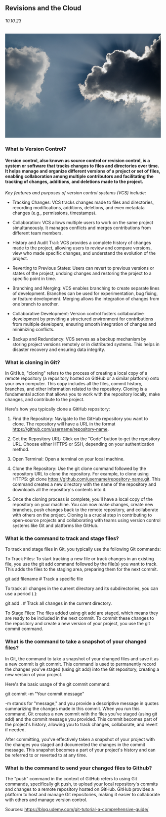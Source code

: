 ## Revisions and the Cloud

###### 10.10.23

![Alt text](outdoor-shot-of-blue-sky-and-clouds-and-sun-behind-2022-08-18-06-04-31-utc.JPG)

### What is Version Control?

#### Version control, also known as source control or revision control, is a system or software that tracks changes to files and directories over time. It helps manage and organize different versions of a project or set of files, enabling collaboration among multiple contributors and facilitating the tracking of changes, additions, and deletions made to the project.

*Key features and purposes of version control systems (VCS) include:*

+ Tracking Changes: VCS tracks changes made to files and directories, recording modifications, additions, deletions, and even metadata changes (e.g., permissions, timestamps).

+ Collaboration: VCS allows multiple users to work on the same project simultaneously. It manages conflicts and merges contributions from different team members.

+ History and Audit Trail: VCS provides a complete history of changes made to the project, allowing users to review and compare versions, view who made specific changes, and understand the evolution of the project.

+ Reverting to Previous States: Users can revert to previous versions or states of the project, undoing changes and restoring the project to a specific point in time.

+ Branching and Merging: VCS enables branching to create separate lines of development. Branches can be used for experimentation, bug fixing, or feature development. Merging allows the integration of changes from one branch to another.

+ Collaborative Development: Version control fosters collaborative development by providing a structured environment for contributions from multiple developers, ensuring smooth integration of changes and minimizing conflicts.

+ Backup and Redundancy: VCS serves as a backup mechanism by storing project versions remotely or in distributed systems. This helps in disaster recovery and ensuring data integrity.

### What is cloning in Git?

In GitHub, "cloning" refers to the process of creating a local copy of a remote repository (a repository hosted on GitHub or a similar platform) onto your own computer. This copy includes all the files, commit history, branches, and other information related to the repository. Cloning is a fundamental action that allows you to work with the repository locally, make changes, and contribute to the project.

Here's how you typically clone a GitHub repository:

1. Find the Repository:
Navigate to the GitHub repository you want to clone. The repository will have a URL in the format https://github.com/username/repository-name.

2. Get the Repository URL:
Click on the "Code" button to get the repository URL. Choose either HTTPS or SSH, depending on your authentication method.

3. Open Terminal:
Open a terminal on your local machine.

4. Clone the Repository:
Use the git clone command followed by the repository URL to clone the repository. For example, to clone using HTTPS: git clone https://github.com/username/repository-name.git.
 This command creates a new directory with the name of the repository and downloads all the repository's contents into it.

5. Once the cloning process is complete, you'll have a local copy of the repository on your machine. You can now make changes, create new branches, push changes back to the remote repository, and collaborate with others on the project. Cloning is a crucial step in contributing to open-source projects and collaborating with teams using version control systems like Git and platforms like GitHub.

### What is the command to track and stage files?


To track and stage files in Git, you typically use the following Git commands:

To Track Files:
To start tracking a new file or track changes in an existing file, you use the git add command followed by the file(s) you want to track. This adds the files to the staging area, preparing them for the next commit.

git add filename   # Track a specific file

To track all changes in the current directory and its subdirectories, you can use a period (.):

git add .          # Track all changes in the current directory.

To Stage Files:
The files added using git add are staged, which means they are ready to be included in the next commit. To commit these changes to the repository and create a new version of your project, you use the git commit command.


### What is the command to take a snapshot of your changed files?


In Git, the command to take a snapshot of your changed files and save it as a new commit is git commit. This command is used to permanently record the changes you've staged (using git add) into the Git repository, creating a new version of your project.

Here's the basic usage of the git commit command:

git commit -m "Your commit message"

-m stands for "message," and you provide a descriptive message in quotes summarizing the changes made in this commit.
When you run this command, Git creates a new commit with the files you've staged (using git add) and the commit message you provided. This commit becomes part of the project's history, allowing you to track changes, collaborate, and revert if needed.


After committing, you've effectively taken a snapshot of your project with the changes you staged and documented the changes in the commit message. This snapshot becomes a part of your project's history and can be referred to or reverted to at any time.

### What is the command to send your changed files to Github?


The "push" command in the context of GitHub refers to using Git commands, specifically git push, to upload your local repository's commits and changes to a remote repository hosted on GitHub. GitHub provides a platform to host and manage Git repositories, making it easier to collaborate with others and manage version control.

Sources: https://blog.udemy.com/git-tutorial-a-comprehensive-guide/


